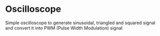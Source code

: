 # Oscilloscope

Simple oscilloscope to generate sinusoidal, triangled and squared signal and convert it into PWM (Pulse Width Modulation) signal 
